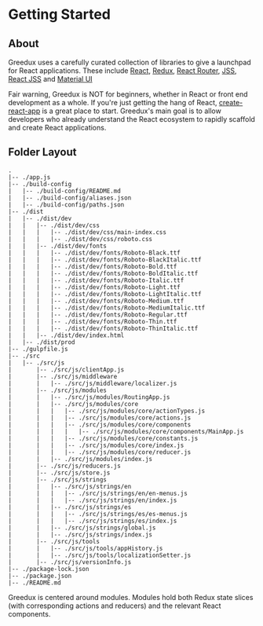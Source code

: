 # Getting Started

## About

Greedux uses a carefully curated collection of libraries to give a
launchpad for React applications. These include
[React](https://reactjs.org/), [Redux](https://redux.js.org/), [React
Router](https://reacttraining.com/react-router/),
[JSS](https://github.com/cssinjs/jss), [React
JSS](https://github.com/cssinjs/react-jss) and [Material
UI](https://www.material-ui.com/)

Fair warning, Greedux is NOT for beginners, whether in React or front
end development as a whole. If you're just getting the hang of React,
[create-react-app](https://github.com/facebook/create-react-app) is a
great place to start. Greedux's main goal is to allow developers who
already understand the React ecosystem to rapidly scaffold and create
React applications.

## Folder Layout

```
.
|-- ./app.js
|-- ./build-config
|   |-- ./build-config/README.md
|   |-- ./build-config/aliases.json
|   |-- ./build-config/paths.json
|-- ./dist
|   |-- ./dist/dev
|   |   |-- ./dist/dev/css
|   |   |   |-- ./dist/dev/css/main-index.css
|   |   |   |-- ./dist/dev/css/roboto.css
|   |   |-- ./dist/dev/fonts
|   |   |   |-- ./dist/dev/fonts/Roboto-Black.ttf
|   |   |   |-- ./dist/dev/fonts/Roboto-BlackItalic.ttf
|   |   |   |-- ./dist/dev/fonts/Roboto-Bold.ttf
|   |   |   |-- ./dist/dev/fonts/Roboto-BoldItalic.ttf
|   |   |   |-- ./dist/dev/fonts/Roboto-Italic.ttf
|   |   |   |-- ./dist/dev/fonts/Roboto-Light.ttf
|   |   |   |-- ./dist/dev/fonts/Roboto-LightItalic.ttf
|   |   |   |-- ./dist/dev/fonts/Roboto-Medium.ttf
|   |   |   |-- ./dist/dev/fonts/Roboto-MediumItalic.ttf
|   |   |   |-- ./dist/dev/fonts/Roboto-Regular.ttf
|   |   |   |-- ./dist/dev/fonts/Roboto-Thin.ttf
|   |   |   |-- ./dist/dev/fonts/Roboto-ThinItalic.ttf
|   |   |-- ./dist/dev/index.html
|   |-- ./dist/prod
|-- ./gulpfile.js
|-- ./src
|   |-- ./src/js
|       |-- ./src/js/clientApp.js
|       |-- ./src/js/middleware
|       |   |-- ./src/js/middleware/localizer.js
|       |-- ./src/js/modules
|       |   |-- ./src/js/modules/RoutingApp.js
|       |   |-- ./src/js/modules/core
|       |   |   |-- ./src/js/modules/core/actionTypes.js
|       |   |   |-- ./src/js/modules/core/actions.js
|       |   |   |-- ./src/js/modules/core/components
|       |   |   |   |-- ./src/js/modules/core/components/MainApp.js
|       |   |   |-- ./src/js/modules/core/constants.js
|       |   |   |-- ./src/js/modules/core/index.js
|       |   |   |-- ./src/js/modules/core/reducer.js
|       |   |-- ./src/js/modules/index.js
|       |-- ./src/js/reducers.js
|       |-- ./src/js/store.js
|       |-- ./src/js/strings
|       |   |-- ./src/js/strings/en
|       |   |   |-- ./src/js/strings/en/en-menus.js
|       |   |   |-- ./src/js/strings/en/index.js
|       |   |-- ./src/js/strings/es
|       |   |   |-- ./src/js/strings/es/es-menus.js
|       |   |   |-- ./src/js/strings/es/index.js
|       |   |-- ./src/js/strings/global.js
|       |   |-- ./src/js/strings/index.js
|       |-- ./src/js/tools
|       |   |-- ./src/js/tools/appHistory.js
|       |   |-- ./src/js/tools/localizationSetter.js
|       |-- ./src/js/versionInfo.js
|-- ./package-lock.json
|-- ./package.json
|-- ./README.md
```

Greedux is centered around modules. Modules hold both Redux state
slices (with corresponding actions and reducers) and the relevant
React components.